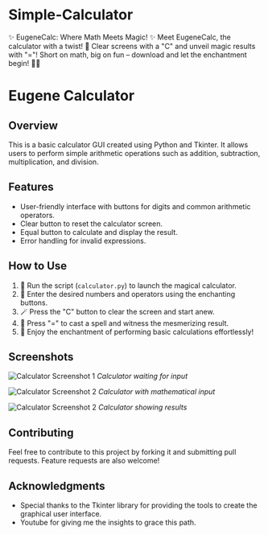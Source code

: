 # Simple-Calculator
✨ EugeneCalc: Where Math Meets Magic! ✨  Meet EugeneCalc, the calculator with a twist! 🚀 Clear screens with a "C" and unveil magic results with "="!  Short on math, big on fun – download and let the enchantment begin! 🔢✨


# Eugene Calculator

## Overview
This is a basic calculator GUI created using Python and Tkinter. It allows users to perform simple arithmetic operations such as addition, subtraction, multiplication, and division.

## Features
- User-friendly interface with buttons for digits and common arithmetic operators.
- Clear button to reset the calculator screen.
- Equal button to calculate and display the result.
- Error handling for invalid expressions.

## How to Use
1. 🚀 Run the script (`calculator.py`) to launch the magical calculator.
2. 🌟 Enter the desired numbers and operators using the enchanting buttons.
3. 🪄 Press the "C" button to clear the screen and start anew.
4. 🎇 Press "=" to cast a spell and witness the mesmerizing result.
5. 🎉 Enjoy the enchantment of performing basic calculations effortlessly!


## Screenshots
![Calculator Screenshot 1](screenshots/calculator_screenshot_1.png)
*Calculator waiting for input*

![Calculator Screenshot 2](screenshots/calculator_screenshot_2.png)
*Calculator with mathematical input*

![Calculator Screenshot 2](screenshots/calculator_screenshot_3.png)
*Calculator showing results*


## Contributing
Feel free to contribute to this project by forking it and submitting pull requests. Feature requests are also welcome!

## Acknowledgments
- Special thanks to the Tkinter library for providing the tools to create the graphical user interface.
- Youtube for giving me the insights to grace this path.

